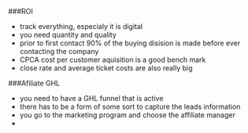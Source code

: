 ###ROI
- track everything, especialy it is digital
- you need quantity and quality
- prior to first contact 90% of the buying disision is made before ever contacting the company
- CPCA cost per customer aquisition is a good bench mark
- close rate and average ticket costs are also really big

###Afiliate GHL
- you need to have a GHL funnel that is active
- there has to be a form of some sort to capture the leads information
- you go to the marketing program and choose the affiliate manager
- 
